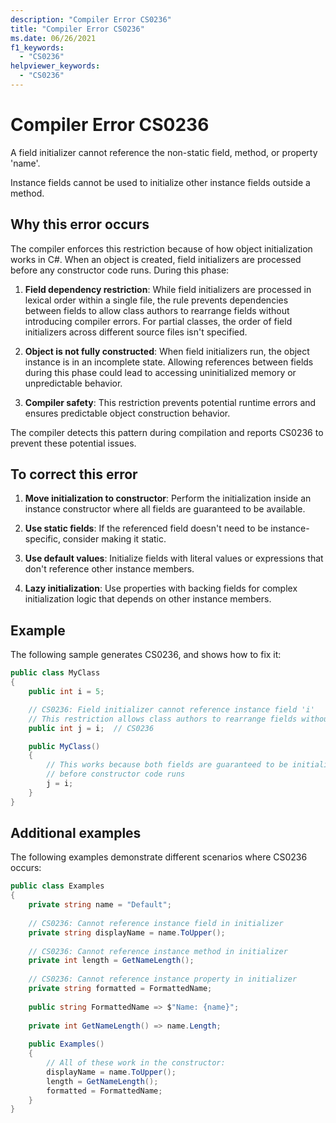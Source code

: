 ```yaml
---
description: "Compiler Error CS0236"
title: "Compiler Error CS0236"
ms.date: 06/26/2021
f1_keywords:
  - "CS0236"
helpviewer_keywords:
  - "CS0236"
---
```

# Compiler Error CS0236

A field initializer cannot reference the non-static field, method, or property 'name'.

Instance fields cannot be used to initialize other instance fields outside a method.

## Why this error occurs

The compiler enforces this restriction because of how object initialization works in C#. When an object is created, field initializers are processed before any constructor code runs. During this phase:

1. **Field dependency restriction**: While field initializers are processed in lexical order within a single file, the rule prevents dependencies between fields to allow class authors to rearrange fields without introducing compiler errors. For partial classes, the order of field initializers across different source files isn't specified.

2. **Object is not fully constructed**: When field initializers run, the object instance is in an incomplete state. Allowing references between fields during this phase could lead to accessing uninitialized memory or unpredictable behavior.

3. **Compiler safety**: This restriction prevents potential runtime errors and ensures predictable object construction behavior.

The compiler detects this pattern during compilation and reports CS0236 to prevent these potential issues.

## To correct this error

1. **Move initialization to constructor**: Perform the initialization inside an instance constructor where all fields are guaranteed to be available.

2. **Use static fields**: If the referenced field doesn't need to be instance-specific, consider making it static.

3. **Use default values**: Initialize fields with literal values or expressions that don't reference other instance members.

4. **Lazy initialization**: Use properties with backing fields for complex initialization logic that depends on other instance members.

## Example

The following sample generates CS0236, and shows how to fix it:

```csharp
public class MyClass
{
    public int i = 5;

    // CS0236: Field initializer cannot reference instance field 'i'
    // This restriction allows class authors to rearrange fields without compiler errors
    public int j = i;  // CS0236

    public MyClass()
    {
        // This works because both fields are guaranteed to be initialized
        // before constructor code runs
        j = i;
    }
}
```

## Additional examples

The following examples demonstrate different scenarios where CS0236 occurs:

```csharp
public class Examples
{
    private string name = "Default";
    
    // CS0236: Cannot reference instance field in initializer
    private string displayName = name.ToUpper();
    
    // CS0236: Cannot reference instance method in initializer  
    private int length = GetNameLength();
    
    // CS0236: Cannot reference instance property in initializer
    private string formatted = FormattedName;
    
    public string FormattedName => $"Name: {name}";
    
    private int GetNameLength() => name.Length;
    
    public Examples()
    {
        // All of these work in the constructor:
        displayName = name.ToUpper();
        length = GetNameLength();
        formatted = FormattedName;
    }
}
```
